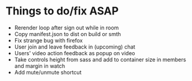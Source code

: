 # Things to do/fix ASAP

* Rerender loop after sign out while in room
* Copy manifest.json to dist on build or smth
* Fix strange bug with firefox
* User join and leave feedback in (upcoming) chat
* Users' video action feedback as popup on video
* Take controls height from sass and add to container size in members and margin in watch
* Add mute/unmute shortcut